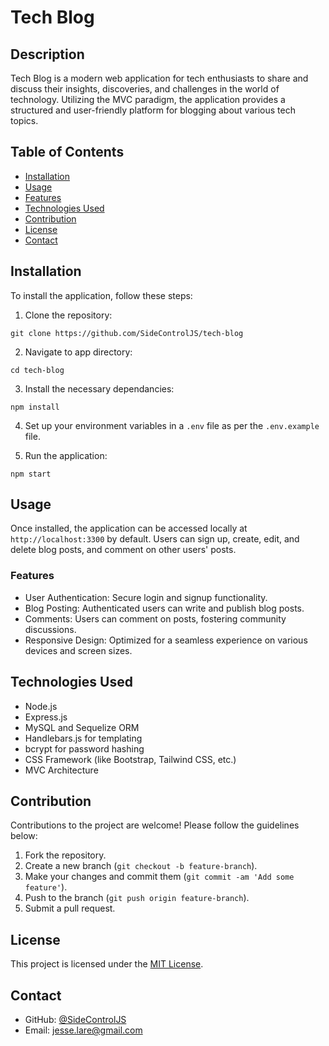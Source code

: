 # Tech Blog

## Description

Tech Blog is a modern web application for tech enthusiasts to share and discuss their insights, discoveries, and challenges in the world of technology. Utilizing the MVC paradigm, the application provides a structured and user-friendly platform for blogging about various tech topics.

## Table of Contents

- [Installation](#installation)
- [Usage](#usage)
- [Features](#features)
- [Technologies Used](#technologies-used)
- [Contribution](#contribution)
- [License](#license)
- [Contact](#contact)

## Installation

To install the application, follow these steps:

1. Clone the repository:

```git bash
git clone https://github.com/SideControlJS/tech-blog
```

2. Navigate to app directory:

```git bash
cd tech-blog
```

3. Install the necessary dependancies:

```git bash
npm install
```
4. Set up your environment variables in a `.env` file as per the `.env.example` file.

5. Run the application:

```git bash
npm start
```


## Usage

Once installed, the application can be accessed locally at `http://localhost:3300` by default. Users can sign up, create, edit, and delete blog posts, and comment on other users' posts.

### Features

- User Authentication: Secure login and signup functionality.
- Blog Posting: Authenticated users can write and publish blog posts.
- Comments: Users can comment on posts, fostering community discussions.
- Responsive Design: Optimized for a seamless experience on various devices and screen sizes.

## Technologies Used

- Node.js
- Express.js
- MySQL and Sequelize ORM
- Handlebars.js for templating
- bcrypt for password hashing
- CSS Framework (like Bootstrap, Tailwind CSS, etc.)
- MVC Architecture

## Contribution

Contributions to the project are welcome! Please follow the guidelines below:

1. Fork the repository.
2. Create a new branch (`git checkout -b feature-branch`).
3. Make your changes and commit them (`git commit -am 'Add some feature'`).
4. Push to the branch (`git push origin feature-branch`).
5. Submit a pull request.

## License

This project is licensed under the [MIT License](LICENSE.txt).

## Contact

- GitHub: [@SideControlJS](https://github.com/SideControlJS)
- Email: jesse.lare@gmail.com

